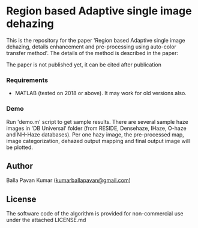 # Region based Adaptive single image dehazing

This is the repository for the paper 'Region based Adaptive single image dehazing, details enhancement and pre-processing using auto-color transfer method'.
The details of the method is described in the paper:

The paper is not published yet, it can be cited after publication

### Requirements
- MATLAB (tested on 2018 or above). It may work for old versions also.

### Demo

Run 'demo.m' script to get sample results. There are several sample haze images in 'DB Universal' folder (from RESIDE, Densehaze, IHaze, O-haze and NH-Haze databases). Per one hazy image, the pre-processed map, image categorization, dehazed output mapping and final output image  will be plotted.

## Author

Balla Pavan Kumar (kumarballapavan@gmail.com)

## License

The software code of the algorithm is provided for non-commercial use under the attached LICENSE.md
